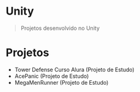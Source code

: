 # Unity
>Projetos desenvolvido no Unity

# Projetos
- Tower Defense Curso Alura (Projeto de Estudo)
- AcePanic (Projeto de Estudo)
- MegaMenRunner (Projeto de Estudo)
